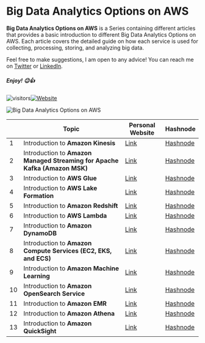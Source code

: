 # Big Data Analytics Options on AWS

**Big Data Analytics Options on AWS** is a Series containing different articles that provides a basic introduction to different Big Data Analytics Options on AWS. 
Each article covers the detailed guide on how each service is used for collecting, processing, storing, and analyzing big data.

Feel free to make suggestions, I am open to any advice! You can reach me on [Twitter](https://twitter.com/adi_12_modi) or [LinkedIn](https://www.linkedin.com/in/adit-modi-2a4362191/).

##### Enjoy! 😉👍

![visitors](https://visitor-badge.glitch.me/badge?page_id=AditModi/Big-Data-Analytics-Options-on-AWS)[![Website](https://img.shields.io/website?label=Dev.to&up_message=@aditmodi&url=https%3A%2F%2Fdev.to/aditmodi)](https://dev.to/aditmodi) 

![Big Data Analytics Options on AWS](https://user-images.githubusercontent.com/48589838/177517305-8633a0fa-20fe-42ec-ad64-673b387ac1d5.jpg)


|               | Topic        | Personal Website | Hashnode     | 
| ------------  | ------------ | ---------------- | ------------ | 
|  1 | Introduction to **Amazon Kinesis** |[ Link ](https://github.com/AditModi/Big-Data-Analytics-Options-on-AWS/blob/main/Introduction%20to%20Amazon%20Kinesis.md) |[ Hashnode ]() 
|  2 | Introduction to **Amazon Managed Streaming for Apache Kafka (Amazon MSK)** |[ Link ](https://github.com/AditModi/Big-Data-Analytics-Options-on-AWS/blob/main/Introduction%20to%20Amazon%20Managed%20Streaming%20for%20Apache%20Kafka%20(Amazon%20MSK).md) |[ Hashnode ]() 
|  3 | Introduction to **AWS Glue** |[ Link ](https://github.com/AditModi/Big-Data-Analytics-Options-on-AWS/blob/main/Introduction%20to%20AWS%20Glue.md) |[ Hashnode ]() 
|  4 | Introduction to **AWS Lake Formation** |[ Link ](https://github.com/AditModi/Big-Data-Analytics-Options-on-AWS/blob/main/Introduction%20to%20AWS%20Lake%20Formation.md) |[ Hashnode ]() 
|  5 | Introduction to **Amazon Redshift** |[ Link ](https://github.com/AditModi/Big-Data-Analytics-Options-on-AWS/blob/main/Introduction%20to%20Amazon%20Redshift.md) |[ Hashnode ]() 
|  6 | Introduction to **AWS Lambda** |[ Link ](https://github.com/AditModi/Big-Data-Analytics-Options-on-AWS/blob/main/Introduction%20to%20AWS%20Lambda.md) |[ Hashnode ]() 
|  7 | Introduction to **Amazon DynamoDB** |[ Link ](https://github.com/AditModi/Big-Data-Analytics-Options-on-AWS/blob/main/Introduction%20to%20Amazon%20DynamoDB.md) |[ Hashnode ]() 
|  8 | Introduction to **Amazon Compute Services (EC2, EKS, and ECS)** |[ Link ](https://github.com/AditModi/Big-Data-Analytics-Options-on-AWS/blob/main/Introduction%20to%20Amazon%20Compute%20Services%20(EC2%2C%20EKS%2C%20and%20ECS).md) |[ Hashnode ]() 
|  9 | Introduction to **Amazon Machine Learning** |[ Link ](https://github.com/AditModi/Big-Data-Analytics-Options-on-AWS/blob/main/Introduction%20to%20Amazon%20Machine%20Learning.md) |[ Hashnode ]() 
|  10 | Introduction to **Amazon OpenSearch Service** |[ Link ](https://github.com/AditModi/Big-Data-Analytics-Options-on-AWS/blob/main/Introduction%20to%20Amazon%20OpenSearch%20Service.md) |[ Hashnode ]() 
|  11 | Introduction to **Amazon EMR** |[ Link ](https://github.com/AditModi/Big-Data-Analytics-Options-on-AWS/blob/main/Introduction%20to%20Amazon%20EMR.md) |[ Hashnode ]() 
|  12 | Introduction to **Amazon Athena** |[ Link ](https://github.com/AditModi/Big-Data-Analytics-Options-on-AWS/blob/main/Introduction%20to%20Amazon%20Athena.md) |[ Hashnode ]() 
|  13 | Introduction to **Amazon QuickSight** |[ Link ](https://github.com/AditModi/Big-Data-Analytics-Options-on-AWS/blob/main/Introduction%20to%20Amazon%20QuickSight.md) |[ Hashnode ]() 
